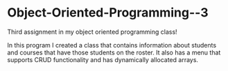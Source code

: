 # Object-Oriented-Programming--3
Third assignment in my object oriented programming class! 

In this program I created a class that contains information about students and courses that have those students on the roster. It also has a menu that supports CRUD functionality and has dynamically allocated arrays. 
